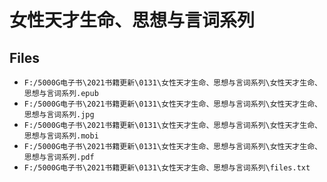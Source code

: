 # 女性天才生命、思想与言词系列

## Files

- `F:/5000G电子书\2021书籍更新\0131\女性天才生命、思想与言词系列\女性天才生命、思想与言词系列.epub`
- `F:/5000G电子书\2021书籍更新\0131\女性天才生命、思想与言词系列\女性天才生命、思想与言词系列.jpg`
- `F:/5000G电子书\2021书籍更新\0131\女性天才生命、思想与言词系列\女性天才生命、思想与言词系列.mobi`
- `F:/5000G电子书\2021书籍更新\0131\女性天才生命、思想与言词系列\女性天才生命、思想与言词系列.pdf`
- `F:/5000G电子书\2021书籍更新\0131\女性天才生命、思想与言词系列\files.txt`
